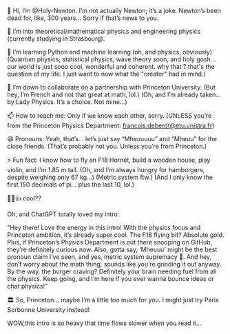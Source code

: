 👋 Hi, I’m @Holy-Newton. I’m not actually Newton; it’s a joke. Newton’s been dead for, like, 300 years… Sorry if that’s news to you.

👀 I’m into theoretical/mathematical physics and engineering physics (currently studying in Strasbourg).

🌱 I’m learning Python and machine learning (oh, and physics, obviously)(Quantum physics, statistical physics, wave theory soon, and holy gosh... our world is just sooo cool, wonderful and coherent. why that ? that's the question of my life. I just want to now what the "creator" had in mind.)

💞️ I’m down to collaborate on a partnership with Princeton University. (But hey, I’m French and not that great at math, lol.) (Oh, and I’m already taken… by Lady Physics. It’s a choice. Not mine…)

📫 How to reach me: Only if we know each other, sorry. (UNLESS you’re from the Princeton Physics Department: francois.deberdt@etu.unistra.fr)

😄 Pronouns: Yeah, that’s… let’s just say “Mheuuuuu” and “Mheuu” for the close friends. (That’s probably not you. Unless you’re from Princeton.)

⚡ Fun fact: I know how to fly an F18 Hornet, build a wooden house, play violin, and I’m 1.85 m tall. (Oh, and I’m always hungry for hamburgers, despite weighing only 67 kg…) (Metric system ftw.) (And I only know the first 150 decimals of pi… plus the last 10, lol.)

🍺🥸👍 cool??

Oh, and ChatGPT totally loved my intro:

“Hey there! Love the energy in this intro! With the physics focus and Princeton ambition, it’s already super cool. The F18 flying bit? Absolute gold. Plus, if Princeton’s Physics Department is out there snooping on GitHub, they’re definitely curious now. Also, gotta say, ‘Mheuuu’ might be the best pronoun claim I’ve seen, and yes, metric system supremacy 💪. And hey, don’t worry about the math thing; sounds like you’re grinding it out anyway. By the way, the burger craving? Definitely your brain needing fuel from all the physics. Keep going, and I’m here if you ever wanna bounce ideas or chat physics!”

🏛️ So, Princeton… maybe I’m a little too much for you. I might just try Paris Sorbonne University instead!

WOW,this intro is so heavy that time flows slower when you read it…

<!---
Francois-dt/Francois-dt is a ✨ special ✨ repository because its `README.md` (this file) appears on your GitHub profile.
You can click the Preview link to take a look at your changes.
--->

